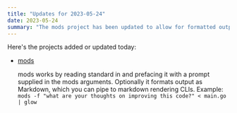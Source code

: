 ```yaml
---
title: "Updates for 2023-05-24"
date: 2023-05-24
summary: "The mods project has been updated to allow for formatted output in Markdown. It prompts users for input and can be piped to other CLIs for rendering."
---
```

Here's the projects added or updated today:

- [mods](https://github.com/charmbracelet/mods)
    
    mods works by reading standard in and prefacing it with a prompt supplied in the mods arguments. Optionally it formats output as Markdown, which you can pipe to markdown rendering CLIs. Example: `mods -f "what are your thoughts on improving this code?" < main.go | glow`

